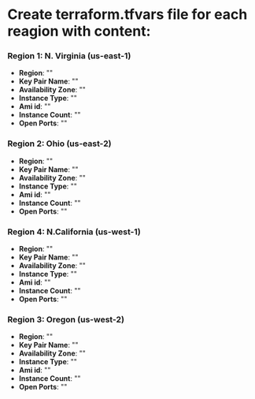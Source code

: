 # Create terraform.tfvars file for each reagion with content:

### Region 1: N. Virginia (us-east-1)
- **Region**: ""
- **Key Pair Name**: ""
- **Availability Zone**: ""
- **Instance Type**: ""
- **Ami id**: ""
- **Instance Count**: ""
- **Open Ports**: ""


### Region 2: Ohio (us-east-2)
- **Region**: ""
- **Key Pair Name**: ""
- **Availability Zone**: ""
- **Instance Type**: ""
- **Ami id**: ""
- **Instance Count**: ""
- **Open Ports**: ""

### Region 4: N.California (us-west-1)
- **Region**: ""
- **Key Pair Name**: ""
- **Availability Zone**: ""
- **Instance Type**: ""
- **Ami id**: ""
- **Instance Count**: ""
- **Open Ports**: ""

### Region 3: Oregon (us-west-2)
- **Region**: ""
- **Key Pair Name**: ""
- **Availability Zone**: ""
- **Instance Type**: ""
- **Ami id**: ""
- **Instance Count**: ""
- **Open Ports**: ""


